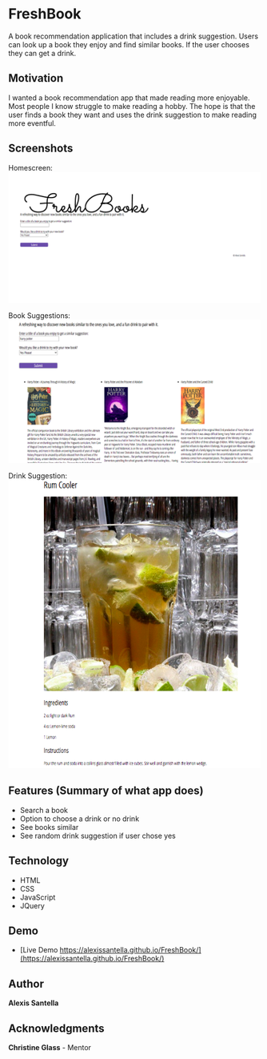 # FreshBook
A book recommendation application that includes a drink suggestion. Users can look up a book they enjoy and find similar books. If the user chooses they can get a drink.

## Motivation
I wanted a book recommendation app that made reading more enjoyable. Most people I know struggle to make reading a hobby. The hope is that the user finds a book they want and uses the drink suggestion to make reading more eventful.  

## Screenshots

Homescreen:
![Homescreen](Screenshots/Homescreen.png)

Book Suggestions:
![BookSuggestions](Screenshots/BookSuggestions.png)

Drink Suggestion:
![DrinkSuggestion](Screenshots/DrinkSuggestion.png)

## Features (Summary of what app does)
* Search a book
* Option to choose a drink or no drink
* See books similar 
* See random drink suggestion if user chose yes

## Technology
* HTML
* CSS
* JavaScript
* JQuery

## Demo
- [Live Demo https://alexissantella.github.io/FreshBook/](https://alexissantella.github.io/FreshBook/)

## Author
**Alexis Santella**

## Acknowledgments
**Christine Glass** - Mentor
